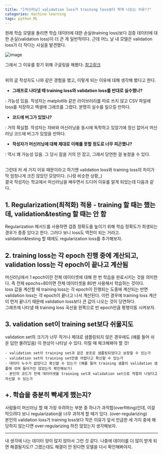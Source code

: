 ```yaml
---
title: "[머신러닝] validation loss가 training loss보다 작게 나오는 이유!?"
categories: machine-learning
tags: python ML
---
```


원래 학습 모델을 돌리면 학습 데이터에 대한 손실(training loss)보다 검증 데이터에 대한 손실(validation loss)이 더 큰 게 일반적이다. 근데 어느 날 내 모델은 validation loss가 더 작다는 사실을 발견했다.

![image](https://user-images.githubusercontent.com/40985307/131801703-5c7eb604-88de-4ee7-ae37-65035afcedaf.png)



그래서 그 이유를 찾기 위해 구글링을 해봤다: [참고링크](https://www.pyimagesearch.com/2019/10/14/why-is-my-validation-loss-lower-than-my-training-loss/)

<br>
위의 글 작성자도 나와 같은 경험을 했고, 이렇게 되는 이유에 대해 생각해 봤다고 한다.
<br>



- **그래프로 나타낼 때 training loss와 validation loss를 반대로 실수했나?**

: 가능성 있음. 작성자는 matplotlib 같은 라이브러리를 따로 쓰지 않고 CSV 파일에 loss를 저장하고 엑셀에 그래프를 그렸다. 분명히 실수를 일으킬 만하다.

- **코드에 버그가 있었나?**

: 거의 확실함. 작성자는 자바와 머신러닝을 동시에 독학하고 있었기에 정신 없어서 머신러닝 코드에 버그가 있었을 만하다.

- **작성자가 머신러닝에 대해 제대로 이해를 못할 정도로 너무 피곤했나?**

: 역시 꽤 가능성 있음. 그 당시 잠을 거의 안 잤고, 그래서 당연한 걸 놓쳤을 수 있다.


<br>
그런데 저 세 가지 이유 때문이라고 하기엔 validation loss와 training loss의 차이가 막 엄청나게 크진 않았던 모양이다. (나랑 비슷한 상황,,)<br>
결국 작성자는 학교에서 머신러닝을 배우면서 드디어 이유를 알게 되었는데 다음과 같다.<br>



## 1. Regularization(최적화) 적용 - training 할 때는 했는데, validation&testing 할 때는 안 함

Regularization 메서드를 사용하면 검증 정확도를 높이기 위해 학습 정확도가 희생되는 경우가 종종 있다고 한다. 그러다 보니 loss도 역전이 되는 거라고.<br>
validation&testing 할 때에도 regularization loss를 추가해보자.


## 2. training loss는 각 epoch 진행 중에 계산되고, validation loss는 각 epoch이 끝나고 계산됨

머신러닝에서 1 epoch이란 전체 데이터셋에 대해 한 번 학습을 완료시키는 것을 의미한다. 즉 전체 epochs=80이면 전체 데이터셋을 80번 사용해서 학습하는 것이다.<br>
loss 값을 계산할 때 training loss는 각 epoch이 진행되는 도중에 계산되는 반면 validation loss는 각 epoch이 끝나고 나서 계산된다. 이런 경우에 training loss 계산이 먼저 끝나기 때문에 validation loss보다 큰 값이 나오는 것이 당연하다.<br>
그래프에 나타낼 때 training loss 곡선을 왼쪽으로 반 epoch만큼 평행이동 시켜보자.


## 3. validation set이 training set보다 쉬울지도

validation set의 크기가 너무 작거나 제대로 샘플링되지 않은 경우에도 (예를 들어 쉬운 답만 몰려있음) 이 현상이 나타날 수 있다. 이럴 때 체크해봐야 할 것!

```
- validation set이 training set과 같은 분포로 샘플링되었다고 보장할 수 있는가
- validation set이 training set만큼 어렵다고 확신할 수 있는가
- 데이터 누수가 없었다고 확신할 수 있는가 (예를 들어 training 샘플이 validation 샘플에 섞여 들어가진 않았는지 확인해보기)
- 본인의 코드가 전체 데이터셋을 training set과 validation set으로 적절히 나눴다고 자신할 수 있는가
```



## +. 학습을 충분히 빡세게 했는지?

사람들이 머신러닝 할 때 가장 우려하는 부분 중 하나가 과적합(overfitting)인데, 이걸 막으려다 보니 regularization을 너무 과하게 할 때가 있다. (over-regularizing)<br>
본인의 validation loss가 training loss보다 작은 이유가 앞서 언급한 세 가지 중에 해당하지 않는다면 over-regularizing 하진 않았는지 생각해보자.


---

내 생각에 나는 데이터 양이 많지 않아서 그런 것 같다. 나중에 데이터를 더 많이 받게 되면 해결될지도!? 그랬는데도 해결이 안 된다면 모델을 다시 확인해봐야지.
